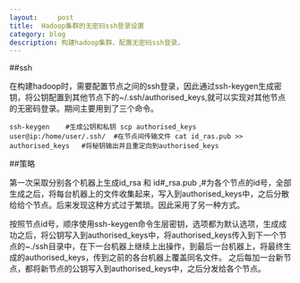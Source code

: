 ```yaml
---
layout:     post
title:  Hadoop集群的无密码ssh登录设置    
category: blog
description: 构建hadoop集群，配置无密码ssh登录。
---
```

##ssh

在构建hadoop时，需要配置节点之间的ssh登录，因此通过ssh-keygen生成密钥，将公钥配置到其他节点下的~/.ssh/authorised_keys,就可以实现对其他节点的无密码登录。期间主要用到了三个命令。

``
    ssh-keygen    #生成公钥和私钥
    scp authorised_keys user@ip:/home/user/.ssh/  #在节点间传输文件
    cat id_ras.pub >> authorised_keys   #将秘钥输出并且重定向到authorised_keys
``

##策略

第一次采取分别各个机器上生成id_rsa 和 id#_rsa.pub ,#为各个节点的id号，全部生成之后，将每台机器上的文件收集起来，写入到authorised_keys中，之后分散给给个节点。后来发现这种方式过于繁琐。因此采用了另一种方式。


按照节点id号，顺序使用ssh-keygen命令生层密钥，选项都为默认选项，生成成功之后，将公钥写入到authorised_keys中，将authorised_keys传入到下一个节点的~./ssh目录中，在下一台机器上继续上出操作，到最后一台机器上，将最终生成的authorised_keys，传到之前的各台机器上覆盖同名文件。
之后每加一台新节点，都将新节点的公钥写入到authorised_keys中，之后分发给各个节点。